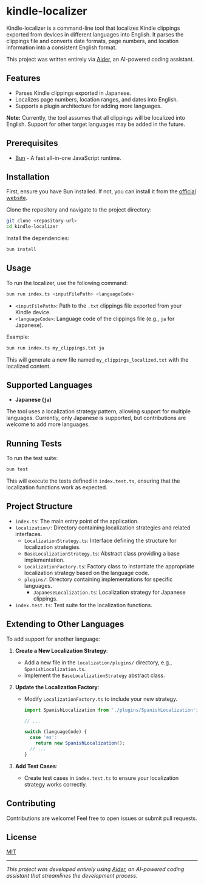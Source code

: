 # kindle-localizer

Kindle-localizer is a command-line tool that localizes Kindle clippings exported from devices in different languages into English. It parses the clippings file and converts date formats, page numbers, and location information into a consistent English format.

This project was written entirely via [Aider](https://github.com/paulgauthier/aider), an AI-powered coding assistant.

## Features

- Parses Kindle clippings exported in Japanese.
- Localizes page numbers, location ranges, and dates into English.
- Supports a plugin architecture for adding more languages.

**Note:** Currently, the tool assumes that all clippings will be localized into English. Support for other target languages may be added in the future.

## Prerequisites

- [Bun](https://bun.sh) - A fast all-in-one JavaScript runtime.

## Installation

First, ensure you have Bun installed. If not, you can install it from the [official website](https://bun.sh).

Clone the repository and navigate to the project directory:

```bash
git clone <repository-url>
cd kindle-localizer
```

Install the dependencies:

```bash
bun install
```

## Usage

To run the localizer, use the following command:

```bash
bun run index.ts <inputFilePath> <languageCode>
```

- `<inputFilePath>`: Path to the `.txt` clippings file exported from your Kindle device.
- `<languageCode>`: Language code of the clippings file (e.g., `ja` for Japanese).

Example:

```bash
bun run index.ts my_clippings.txt ja
```

This will generate a new file named `my_clippings_localized.txt` with the localized content.

## Supported Languages

- **Japanese (`ja`)**

The tool uses a localization strategy pattern, allowing support for multiple languages. Currently, only Japanese is supported, but contributions are welcome to add more languages.

## Running Tests

To run the test suite:

```bash
bun test
```

This will execute the tests defined in `index.test.ts`, ensuring that the localization functions work as expected.

## Project Structure

- `index.ts`: The main entry point of the application.
- `localization/`: Directory containing localization strategies and related interfaces.
  - `LocalizationStrategy.ts`: Interface defining the structure for localization strategies.
  - `BaseLocalizationStrategy.ts`: Abstract class providing a base implementation.
  - `LocalizationFactory.ts`: Factory class to instantiate the appropriate localization strategy based on the language code.
  - `plugins/`: Directory containing implementations for specific languages.
    - `JapaneseLocalization.ts`: Localization strategy for Japanese clippings.
- `index.test.ts`: Test suite for the localization functions.

## Extending to Other Languages

To add support for another language:

1. **Create a New Localization Strategy**:

   - Add a new file in the `localization/plugins/` directory, e.g., `SpanishLocalization.ts`.
   - Implement the `BaseLocalizationStrategy` abstract class.

2. **Update the Localization Factory**:

   - Modify `LocalizationFactory.ts` to include your new strategy.

     ```typescript
     import SpanishLocalization from './plugins/SpanishLocalization';

     // ...

     switch (languageCode) {
       case 'es':
         return new SpanishLocalization();
       // ...
     }
     ```

3. **Add Test Cases**:

   - Create test cases in `index.test.ts` to ensure your localization strategy works correctly.

## Contributing

Contributions are welcome! Feel free to open issues or submit pull requests.

## License

[MIT](LICENSE)

---

*This project was developed entirely using [Aider](https://github.com/paulgauthier/aider), an AI-powered coding assistant that streamlines the development process.*
